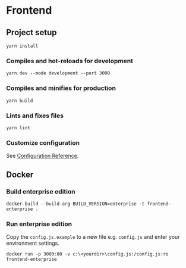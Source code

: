 # Frontend

## Project setup
```
yarn install
```

### Compiles and hot-reloads for development
```
yarn dev --mode development --port 3000
```

### Compiles and minifies for production
```
yarn build
```

### Lints and fixes files 
```
yarn lint
```

### Customize configuration
See [Configuration Reference](https://cli.vuejs.org/config/).


## Docker

### Build enterprise edition
```
docker build --build-arg BUILD_VERSION=enterprise -t frontend-enterprise .
```

### Run enterprise edition
Copy the `config.js.example` to a new file e.g. `config.js` and enter your environment settings.
```
docker run -p 3000:80 -v c:\<yourdir>\config.js:/config.js:ro frontend-enterprise
```

